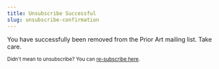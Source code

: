```yaml
---
title: Unsubscribe Successful
slug: unsubscribe-confirmation
---
```


You have successfully been removed from the Prior Art mailing list. Take care.

<small>Didn't mean to unsubscribe? You can <a href="/">re-subscribe here</a>.
